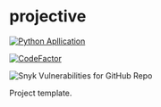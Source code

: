 # projective
[![Python Apllication](https://github.com/programmer-666/projective/actions/workflows/python-app.yml/badge.svg)](https://github.com/programmer-666/projective/actions/workflows/python-app.yml)

[![CodeFactor](https://www.codefactor.io/repository/github/programmer-666/projective/badge)](https://www.codefactor.io/repository/github/programmer-666/projective)

![Snyk Vulnerabilities for GitHub Repo](https://img.shields.io/snyk/vulnerabilities/github/programmer-666/projective?style=for-the-badge)

Project template.
